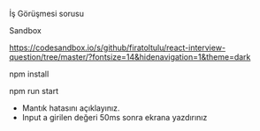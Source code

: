 İş Görüşmesi sorusu

Sandbox

https://codesandbox.io/s/github/firatoltulu/react-interview-question/tree/master/?fontsize=14&hidenavigation=1&theme=dark


npm install

npm run start


 * Mantık hatasını açıklayınız.
 * Input a girilen değeri 50ms sonra ekrana yazdırınız




